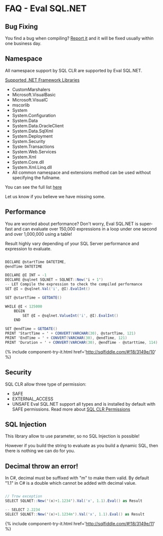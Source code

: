 # FAQ - Eval SQL.NET

## Bug Fixing

You find a bug when compiling? [Report it](https://github.com/zzzprojects/Eval-SQL.NET/issues) and it will be fixed usually within one business day.

## Namespace

All namespace support by SQL CLR are supported by Eval SQL.NET.

[Supported .NET Framework Libraries](https://msdn.microsoft.com/en-us/library/ms403279.aspx)

 - CustomMarshalers
 - Microsoft.VisualBasic
 - Microsoft.VisualC
 - mscorlib
 - System
 - System.Configuration
 - System.Data
 - System.Data.OracleClient
 - System.Data.SqlXml
 - System.Deployment
 - System.Security
 - System.Transactions
 - System.Web.Services
 - System.Xml
 - System.Core.dll
 - System.Xml.Linq.dll
 - All common namespace and extensions method can be used without specifying the fullname.

You can see the full list [here](https://github.com/zzzprojects/Eval-SQL.NET/blob/master/src/Z.Expressions.SqlServer.Eval/EvalContext/EvalContext.RegisterDefaultAlias.cs)

Let us know if you believe we have missing some.

## Performance

You are worried about performance? Don't worry, Eval SQL.NET is super-fast and can evaluate over 150,000 expressions in a loop under one second and over 1,000,000 using a table!

Result highly vary depending of your SQL Server performance and expression to evaluate.


```csharp

DECLARE @startTime DATETIME,
@endTime DATETIME

DECLARE @I INT = -1
DECLARE @sqlnet SQLNET = SQLNET::New('i + 1')
-- LET Compile the expression to check the compiled performance
SET @I = @sqlnet.Val('i', @I).EvalInt()

SET @startTime = GETDATE()

WHILE @I < 125000
    BEGIN
        SET @I = @sqlnet.ValueInt('i', @I).EvalInt()
    END

SET @endTime = GETDATE()
PRINT 'StartTime = ' + CONVERT(VARCHAR(30), @startTime, 121)
PRINT 'EndTime = ' + CONVERT(VARCHAR(30), @endTime, 121)
PRINT 'Duration = ' + CONVERT(VARCHAR(30), @endTime - @starttime, 114)

```
{% include component-try-it.html href='http://sqlfiddle.com/#!18/3149e/10' %}

## Security

SQL CLR allow three type of permission:

 - SAFE
 - EXTERNAL_ACCESS
 - UNSAFE Eval SQL.NET support all types and is installed by default with SAFE permissions. Read more about [SQL CLR Permissions](https://msdn.microsoft.com/en-CA/library/ms345101.aspx)

## SQL Injection

This library allow to use parameter, so no SQL Injection is possible!

However if you build the string to evaluate as you build a dynamic SQL, then there is nothing we can do for you.

## Decimal throw an error!

In C#, decimal must be suffixed with "m" to make them valid. By default "1.1" in C# is a double which cannot be added with decimal value.


```csharp

// Trow exception
SELECT SQLNET::New('(x)+1.1234').Val('x', 1.1).Eval() as Result

-- SELECT 2.2234
SELECT SQLNET::New('(x)+1.1234m').Val('x', 1.1).Eval() as Result
```
{% include component-try-it.html href='http://sqlfiddle.com/#!18/3149e/11' %}
